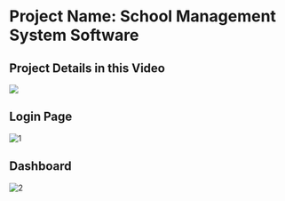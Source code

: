 # Project Name: School Management System Software
## Project Details in this Video
[![](http://img.youtube.com/vi/HvnPeeLEVq0/0.jpg)](http://www.youtube.com/watch?v=HvnPeeLEVq0 "")

## Login Page
![1](https://user-images.githubusercontent.com/39632170/63769728-54fe3780-c8f5-11e9-8e42-b582e43d666c.png)
## Dashboard
![2](https://user-images.githubusercontent.com/39632170/63769785-752df680-c8f5-11e9-943c-4b5097a0a619.png)
